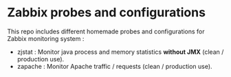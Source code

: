 # Zabbix probes and configurations

This repo includes different homemade probes and configurations for Zabbix monitoring system :

* zjstat : Monitor java process and memory statistics __without JMX__ (clean / production use).
* zapache : Monitor Apache traffic / requests (clean / production use).